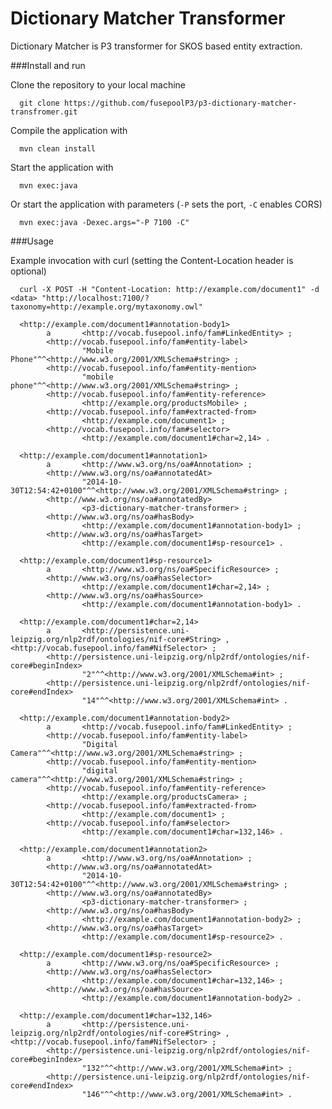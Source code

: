 Dictionary Matcher Transformer
=========================
Dictionary Matcher is P3 transformer for SKOS based entity extraction. 

###Install and run

Clone the repository to your local machine

      git clone https://github.com/fusepoolP3/p3-dictionary-matcher-transfromer.git

Compile the application with

      mvn clean install

Start the application with

      mvn exec:java

Or start the application with parameters (`-P` sets the port, `-C` enables CORS)

      mvn exec:java -Dexec.args="-P 7100 -C"

###Usage

Example invocation with curl (setting the Content-Location header is optional)

      curl -X POST -H "Content-Location: http://example.com/document1" -d <data> "http://localhost:7100/?taxonomy=http://example.org/mytaxonomy.owl"
 
      <http://example.com/document1#annotation-body1>
            a       <http://vocab.fusepool.info/fam#LinkedEntity> ;
            <http://vocab.fusepool.info/fam#entity-label>
                    "Mobile Phone"^^<http://www.w3.org/2001/XMLSchema#string> ;
            <http://vocab.fusepool.info/fam#entity-mention>
                    "mobile phone"^^<http://www.w3.org/2001/XMLSchema#string> ;
            <http://vocab.fusepool.info/fam#entity-reference>
                    <http://example.org/productsMobile> ;
            <http://vocab.fusepool.info/fam#extracted-from>
                    <http://example.com/document1> ;
            <http://vocab.fusepool.info/fam#selector>
                    <http://example.com/document1#char=2,14> .
      			  
      <http://example.com/document1#annotation1>
            a       <http://www.w3.org/ns/oa#Annotation> ;
            <http://www.w3.org/ns/oa#annotatedAt>
                    "2014-10-30T12:54:42+0100"^^<http://www.w3.org/2001/XMLSchema#string> ;
            <http://www.w3.org/ns/oa#annotatedBy>
                    <p3-dictionary-matcher-transformer> ;
            <http://www.w3.org/ns/oa#hasBody>
                    <http://example.com/document1#annotation-body1> ;
            <http://www.w3.org/ns/oa#hasTarget>
                    <http://example.com/document1#sp-resource1> .
      
      <http://example.com/document1#sp-resource1>
            a       <http://www.w3.org/ns/oa#SpecificResource> ;
            <http://www.w3.org/ns/oa#hasSelector>
                    <http://example.com/document1#char=2,14> ;
            <http://www.w3.org/ns/oa#hasSource>
                    <http://example.com/document1#annotation-body1> .
      			  
      <http://example.com/document1#char=2,14>
            a       <http://persistence.uni-leipzig.org/nlp2rdf/ontologies/nif-core#String> , <http://vocab.fusepool.info/fam#NifSelector> ;
            <http://persistence.uni-leipzig.org/nlp2rdf/ontologies/nif-core#beginIndex>
                    "2"^^<http://www.w3.org/2001/XMLSchema#int> ;
            <http://persistence.uni-leipzig.org/nlp2rdf/ontologies/nif-core#endIndex>
                    "14"^^<http://www.w3.org/2001/XMLSchema#int> .
      
      <http://example.com/document1#annotation-body2>
            a       <http://vocab.fusepool.info/fam#LinkedEntity> ;
            <http://vocab.fusepool.info/fam#entity-label>
                    "Digital Camera"^^<http://www.w3.org/2001/XMLSchema#string> ;
            <http://vocab.fusepool.info/fam#entity-mention>
                    "digital camera"^^<http://www.w3.org/2001/XMLSchema#string> ;
            <http://vocab.fusepool.info/fam#entity-reference>
                    <http://example.org/productsCamera> ;
            <http://vocab.fusepool.info/fam#extracted-from>
                    <http://example.com/document1> ;
            <http://vocab.fusepool.info/fam#selector>
                    <http://example.com/document1#char=132,146> .
      			  
      <http://example.com/document1#annotation2>
            a       <http://www.w3.org/ns/oa#Annotation> ;
            <http://www.w3.org/ns/oa#annotatedAt>
                    "2014-10-30T12:54:42+0100"^^<http://www.w3.org/2001/XMLSchema#string> ;
            <http://www.w3.org/ns/oa#annotatedBy>
                    <p3-dictionary-matcher-transformer> ;
            <http://www.w3.org/ns/oa#hasBody>
                    <http://example.com/document1#annotation-body2> ;
            <http://www.w3.org/ns/oa#hasTarget>
                    <http://example.com/document1#sp-resource2> .
      
      <http://example.com/document1#sp-resource2>
            a       <http://www.w3.org/ns/oa#SpecificResource> ;
            <http://www.w3.org/ns/oa#hasSelector>
                    <http://example.com/document1#char=132,146> ;
            <http://www.w3.org/ns/oa#hasSource>
                    <http://example.com/document1#annotation-body2> .
      
      <http://example.com/document1#char=132,146>
            a       <http://persistence.uni-leipzig.org/nlp2rdf/ontologies/nif-core#String> , <http://vocab.fusepool.info/fam#NifSelector> ;
            <http://persistence.uni-leipzig.org/nlp2rdf/ontologies/nif-core#beginIndex>
                    "132"^^<http://www.w3.org/2001/XMLSchema#int> ;
            <http://persistence.uni-leipzig.org/nlp2rdf/ontologies/nif-core#endIndex>
                    "146"^^<http://www.w3.org/2001/XMLSchema#int> .
